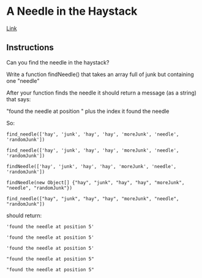 # A Needle in the Haystack

[Link](https://www.codewars.com/kata/a-needle-in-the-haystack)

## Instructions

Can you find the needle in the haystack?

Write a function findNeedle() that takes an array full of junk but containing one "needle"

After your function finds the needle it should return a message (as a string) that says:

"found the needle at position " plus the index it found the needle

So:

    find_needle(['hay', 'junk', 'hay', 'hay', 'moreJunk', 'needle', 'randomJunk'])

    find_needle(['hay', 'junk', 'hay', 'hay', 'moreJunk', 'needle', 'randomJunk'])

    findNeedle(['hay', 'junk', 'hay', 'hay', 'moreJunk', 'needle', 'randomJunk'])

    findNeedle(new Object[] {"hay", "junk", "hay", "hay", "moreJunk", "needle", "randomJunk"})

    find_needle(["hay", "junk", "hay", "hay", "moreJunk", "needle", "randomJunk"])

should return:

    'found the needle at position 5'

    'found the needle at position 5'

    'found the needle at position 5'

    "found the needle at position 5"

    "found the needle at position 5"
